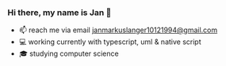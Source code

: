 ### Hi there, my name is Jan 👋

- 📫 reach me via email [janmarkuslanger10121994@gmail.com](janmarkuslanger10121994@gmail.com) 
- 💻 working currently with typescript, uml & native script  
- 🎓 studying computer science
